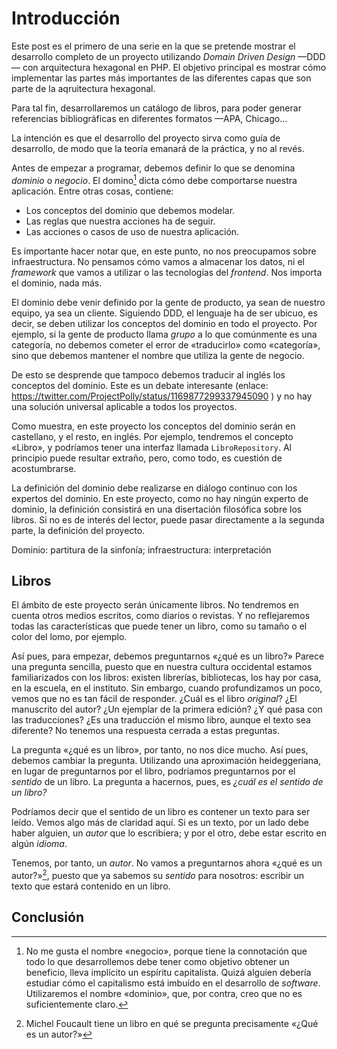 # Introducción

Este post es el primero de una serie en la que se pretende mostrar el desarrollo completo de un proyecto utilizando _Domain Driven Design_ —DDD— con arquitectura hexagonal en PHP. El objetivo principal es mostrar cómo implementar las partes más importantes de las diferentes capas que son parte de la aqruitectura hexagonal.

Para tal fin, desarrollaremos un catálogo de libros, para poder generar referencias bibliográficas en diferentes formatos —APA, Chicago...

La intención es que el desarrollo del proyecto sirva como guía de desarrollo, de modo que la teoría emanará de la práctica, y no al revés.

Antes de empezar a programar, debemos definir lo que se denomina _dominio_ o _negocio_. El domino[^1] dicta cómo debe comportarse nuestra aplicación. Entre otras cosas, contiene:

- Los conceptos del dominio que debemos modelar.
- Las reglas que nuestra acciones ha de seguir.
- Las acciones o casos de uso de nuestra aplicación.

Es importante hacer notar que, en este punto, no nos preocupamos sobre infraestructura. No pensamos cómo vamos a almacenar los datos, ni el _framework_ que vamos a utilizar o las tecnologías del _frontend_. Nos importa el dominio, nada más.

El dominio debe venir definido por la gente de producto, ya sean de nuestro equipo, ya sea un cliente. Siguiendo DDD, el lenguaje ha de ser ubicuo, es decir, se deben utilizar los conceptos del dominio en todo el proyecto. Por ejemplo, si la gente de producto llama _grupo_ a lo que comúnmente es una categoría, no debemos cometer el error de «traducirlo» como «categoría», sino que debemos mantener el nombre que utiliza la gente de negocio.

De esto se desprende que tampoco debemos traducir al inglés los conceptos del dominio. Este es un debate interesante (enlace: https://twitter.com/ProjectPolly/status/1169877299337945090 ) y no hay una solución universal aplicable a todos los proyectos.

Como muestra, en este proyecto los conceptos del dominio serán en castellano, y el resto, en inglés. Por ejemplo, tendremos el concepto «Libro», y podríamos tener una interfaz llamada `LibroRepository`. Al principio puede resultar extraño, pero, como todo, es cuestión de acostumbrarse.

La definición del dominio debe realizarse en diálogo continuo con los expertos del dominio. En este proyecto, como no hay ningún experto de dominio, la definición consistirá en una disertación filosófica sobre los libros. Si no es de interés del lector, puede pasar directamente a la segunda parte, la definición del proyecto.

Dominio: partitura de la sinfonía; infraestructura: interpretación

## Libros

El ámbito de este proyecto serán únicamente libros. No tendremos en cuenta otros medios escritos, como diarios o revistas. Y no reflejaremos todas las características que puede tener un libro, como su tamaño o el color del lomo, por ejemplo.

Así pues, para empezar, debemos preguntarnos «¿qué es un libro?» Parece una pregunta sencilla, puesto que en nuestra cultura occidental estamos familiarizados con los libros: existen librerías, bibliotecas, los hay por casa, en la escuela, en el instituto. Sin embargo, cuando profundizamos un poco, vemos que no es tan fácil de responder. ¿Cuál es el libro _original_? ¿El manuscrito del autor? ¿Un ejemplar de la primera edición? ¿Y qué pasa con las traducciones? ¿Es una traducción el mismo libro, aunque el texto sea diferente? No tenemos una respuesta cerrada a estas preguntas.

La pregunta «¿qué es un libro», por tanto, no nos dice mucho. Así pues, debemos cambiar la pregunta. Utilizando una aproximación heideggeriana, en lugar de preguntarnos por el libro, podríamos preguntarnos por el _sentido_ de un libro. La pregunta a hacernos, pues, es _¿cuál es el sentido de un libro?_

Podríamos decir que el sentido de un libro es contener un texto para ser leído. Vemos algo más de claridad aquí. Si es un texto, por un lado debe haber alguien, un _autor_ que lo escribiera; y por el otro, debe estar escrito en algún _idioma_.

Tenemos, por tanto, un _autor_. No vamos a preguntarnos ahora «¿qué es un autor?»[^2], puesto que ya sabemos su _sentido_ para nosotros: escribir un texto que estará contenido en un libro. 

## Conclusión



[^1]: No me gusta el nombre «negocio», porque tiene la connotación que todo lo que desarrollemos debe tener como objetivo obtener un beneficio, lleva implícito un espíritu capitalista. Quizá alguien debería estudiar cómo el capitalismo está imbuído en el desarrollo de _software_. Utilizaremos el nombre «dominio», que, por contra, creo que no es suficientemente claro.

[^2]: Michel Foucault tiene un libro en qué se pregunta precisamente «¿Qué es un autor?»